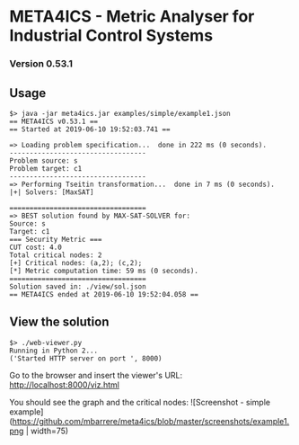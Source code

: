 # META4ICS - Metric Analyser for Industrial Control Systems
### Version 0.53.1

## Usage
```
$> java -jar meta4ics.jar examples/simple/example1.json
== META4ICS v0.53.1 ==
== Started at 2019-06-10 19:52:03.741 ==

=> Loading problem specification...  done in 222 ms (0 seconds).
----------------------------------
Problem source: s
Problem target: c1
----------------------------------
=> Performing Tseitin transformation...  done in 7 ms (0 seconds).
|+| Solvers: [MaxSAT]

==================================
=> BEST solution found by MAX-SAT-SOLVER for:
Source: s
Target: c1
=== Security Metric ===
CUT cost: 4.0
Total critical nodes: 2
[+] Critical nodes: (a,2); (c,2);
[*] Metric computation time: 59 ms (0 seconds).
==================================
Solution saved in: ./view/sol.json
== META4ICS ended at 2019-06-10 19:52:04.058 ==
```

## View the solution
```
$> ./web-viewer.py
Running in Python 2...
('Started HTTP server on port ', 8000)
```
Go to the browser and insert the viewer's URL: [http://localhost:8000/viz.html](http://localhost:8000/viz.html)

You should see the graph and the critical nodes:
![Screenshot - simple example](https://github.com/mbarrere/meta4ics/blob/master/screenshots/example1.png | width=75)
